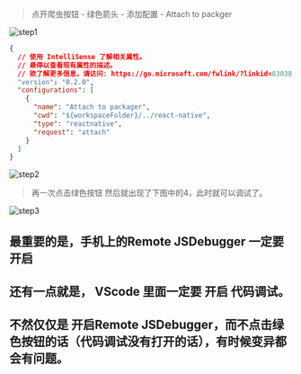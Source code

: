 > 点开爬虫按钮 - 绿色箭头 - 添加配置 - Attach to packger

![step1](./step1.png)
```json
{
  // 使用 IntelliSense 了解相关属性。 
  // 悬停以查看现有属性的描述。
  // 欲了解更多信息，请访问: https://go.microsoft.com/fwlink/?linkid=830387
  "version": "0.2.0",
  "configurations": [
    {
      "name": "Attach to packager",
      "cwd": "${workspaceFolder}/../react-native",
      "type": "reactnative",
      "request": "attach"
    }
  ]
}
```

 ![step2](./step2.png)

> 再一次点击绿色按钮    然后就出现了下图中的4，此时就可以调试了。

![step3](./step3.png)

## 最重要的是，手机上的Remote JSDebugger  一定要开启
## 还有一点就是， VScode 里面一定要 开启 代码调试。 
## 不然仅仅是 开启Remote JSDebugger，而不点击绿色按钮的话（代码调试没有打开的话），有时候变异都会有问题。